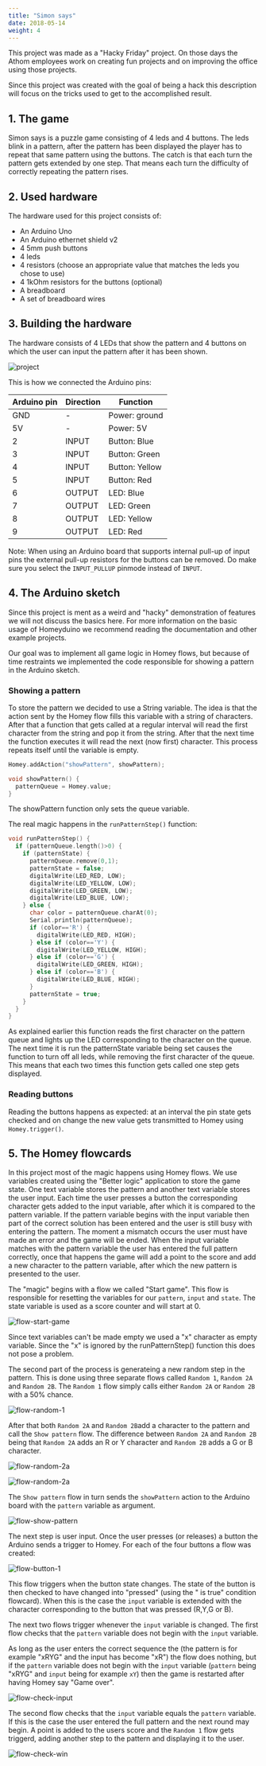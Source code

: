 ```yaml
---
title: "Simon says"
date: 2018-05-14
weight: 4
---
```


This project was made as a "Hacky Friday" project. On those days the Athom employees work on creating fun projects and on improving the office using those projects.

Since this project was created with the goal of being a hack this description will focus on the tricks used to get to the accomplished result.

## 1. The game
Simon says is a puzzle game consisting of 4 leds and 4 buttons. The leds blink in a pattern, after the pattern has been displayed the player has to repeat that same pattern using the buttons.
The catch is that each turn the pattern gets extended by one step. That means each turn the difficulty of correctly repeating the pattern rises.

## 2. Used hardware

The hardware used for this project consists of:
* An Arduino Uno
* An Arduino ethernet shield v2
* 4 5mm push buttons
* 4 leds
* 4 resistors (choose an appropriate value that matches the leds you chose to use)
* 4 1kOhm resistors for the buttons (optional)
* A breadboard
* A set of breadboard wires

## 3. Building the hardware
The hardware consists of 4 LEDs that show the pattern and 4 buttons on which the user can input the pattern after it has been shown.

![project](project.png)

This is how we connected the Arduino pins:

| Arduino pin | Direction | Function       |
|-------------|-----------|----------------|
| GND         | -         | Power: ground  |
| 5V          | -         | Power: 5V      |
| 2           | INPUT     | Button: Blue   |
| 3           | INPUT     | Button: Green  |
| 4           | INPUT     | Button: Yellow |
| 5           | INPUT     | Button: Red    |
| 6           | OUTPUT    | LED: Blue      |
| 7           | OUTPUT    | LED: Green     |
| 8           | OUTPUT    | LED: Yellow    |
| 9           | OUTPUT    | LED: Red       |

Note: When using an Arduino board that supports internal pull-up of input pins the external pull-up resistors for the buttons can be removed. Do make sure you select the ```INPUT_PULLUP``` pinmode instead of ```INPUT```.

## 4. The Arduino sketch
Since this project is ment as a weird and "hacky" demonstration of features we will not discuss the basics here. For more information on the basic usage of Homeyduino we recommend reading the documentation and other example projects.

Our goal was to implement all game logic in Homey flows, but because of time restraints we implemented the code responsible for showing a pattern in the Arduino sketch.

### Showing a pattern
To store the pattern we decided to use a String variable. The idea is that the action sent by the Homey flow fills this variable with a string of characters. After that a function that gets called at a regular interval will read the first character from the string and pop it from the string. After that the next time the function executes it will read the next (now first) character. This process repeats itself until the variable is empty.

```cpp
Homey.addAction("showPattern", showPattern);

void showPattern() {
  patternQueue = Homey.value;
}
```
The showPattern function only sets the queue variable.

The real magic happens in the ```runPatternStep()``` function:

```cpp
void runPatternStep() {
  if (patternQueue.length()>0) {
    if (patternState) {
      patternQueue.remove(0,1);
      patternState = false;
      digitalWrite(LED_RED, LOW);
      digitalWrite(LED_YELLOW, LOW);
      digitalWrite(LED_GREEN, LOW);
      digitalWrite(LED_BLUE, LOW);
    } else {
      char color = patternQueue.charAt(0);
      Serial.println(patternQueue);
      if (color=='R') {
        digitalWrite(LED_RED, HIGH);
      } else if (color=='Y') {
        digitalWrite(LED_YELLOW, HIGH);
      } else if (color=='G') {
        digitalWrite(LED_GREEN, HIGH);
      } else if (color=='B') {
        digitalWrite(LED_BLUE, HIGH);
      }
      patternState = true;
    }
  }
}
```
As explained earlier this function reads the first character on the pattern queue and lights up
the LED corresponding to the character on the queue. The next time it is
run the patternState variable being set causes the function to turn off
all leds, while removing the first character of the queue. This means that each two times this function gets called one step gets displayed.

### Reading buttons
Reading the buttons happens as expected: at an interval the pin state gets checked and on change the new value gets transmitted to Homey using ```Homey.trigger()```.

## 5. The Homey flowcards
In this project most of the magic happens using Homey flows. We use variables created using the "Better logic" application to store the game state. One text variable stores the pattern and another text variable stores the user input. Each time the user presses a button the corresponding character gets added to the input variable, after which it is compared to the pattern variable. If the pattern variable begins with the input variable then part of the correct solution has been entered and the user is still busy with entering the pattern. The moment a mismatch occurs the user must have made an error and the game will be ended. When the input variable matches with the pattern variable the user has entered the full pattern correctly, once that happens the game will add a point to the score and add a new character to the pattern variable, after which the new pattern is presented to the user.


 The "magic" begins with a flow we called "Start game". This flow is responsible for resetting the variables for our ```pattern```, ```input``` and ```state```. The state variable is used as a score counter and will start at 0.

 ![flow-start-game](flow_start_game.png)

 Since text variables can't be made empty we used a "x" character as empty variable. Since the "x" is ignored by the runPatternStep() function this does not pose a problem.

The second part of the process is generateing a new random step in the pattern. This is done using three separate flows called ```Random 1```, ```Random 2A``` and ```Random 2B```. The ```Random 1``` flow simply calls either ```Random 2A``` or ```Random 2B``` with a 50% chance.

 ![flow-random-1](flow_random_1.png)

 After that both ```Random 2A``` and ```Random 2B```add a character to the pattern and call the ```Show pattern``` flow. The difference between ```Random 2A``` and ```Random 2B``` being that ```Random 2A```  adds an R or Y character and ```Random 2B``` adds a G or B character.

 ![flow-random-2a](flow_random_2a.png)

 ![flow-random-2a](flow_random_2b.png)

The ```Show pattern``` flow in turn sends the ```showPattern``` action to the Arduino board with the ```pattern``` variable as argument.

![flow-show-pattern](flow_show_pattern.png)

The next step is user input. Once the user presses (or releases) a button the Arduino sends a trigger to Homey. For each of the four buttons a flow was created:

![flow-button-1](flow_button_1.png)

This flow triggers when the button state changes. The state of the button is then checked to have changed into "pressed" (using the "<boolean> is true" condition flowcard). When this is the case the ```input``` variable is extended with the character corresponding to the button that was pressed (R,Y,G or B).

The next two flows trigger whenever the ```input``` variable is changed. The first flow checks that the  ```pattern``` variable does not begin with the ```input``` variable.

As long as the user enters the correct sequence the (the pattern is for example "xRYG" and the input has become "xR") the flow does nothing, but if the ```pattern``` variable does not begin with the ```input``` variable (```pattern``` being "xRYG" and ```input``` being for example ```xY```) then the game is restarted after having Homey say "Game over".

![flow-check-input](flow_check_input.png)

The second flow checks that the ```input``` variable equals the ```pattern``` variable. If this is the case the user entered the full pattern and the next round may begin. A point is added to the users score and the ```Random 1``` flow gets triggerd, adding another step to the pattern and displaying it to the user.

![flow-check-win](flow_check_win.png)
